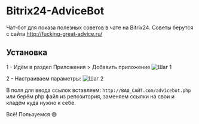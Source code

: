# Bitrix24-AdviceBot
Чат-бот для показа полезных советов в чате на Bitrix24.
Советы берутся с сайта http://fucking-great-advice.ru/

## Установка
1 - Идём в раздел Приложения >  Добавить приложение
![Шаг 1](https://dl.dropboxusercontent.com/u/8142395/b24/1.png "Шаг 1")

2 - Настраиваем параметры:
![Шаг 2](https://dl.dropboxusercontent.com/u/8142395/b24/2.png "Шаг 2")

В поля для ввода ссылок вставляем: `http://ВАШ_САЙТ.com/advicebot.php` или берём php файл из репозитория, заменяем ссылки на свои и кладём куда нужно к себе.

Всё! Пользуемся :smile: 
